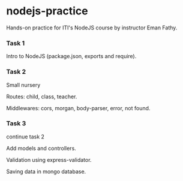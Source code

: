 # nodejs-practice
Hands-on practice for ITI's NodeJS course by instructor Eman Fathy.

### Task 1
Intro to NodeJS (package.json, exports and require).

### Task 2
Small nursery

Routes: child, class, teacher.

Middlewares: cors, morgan, body-parser, error, not found.

### Task 3
continue task 2

Add models and controllers.

Validation using express-validator.

Saving data in mongo database.